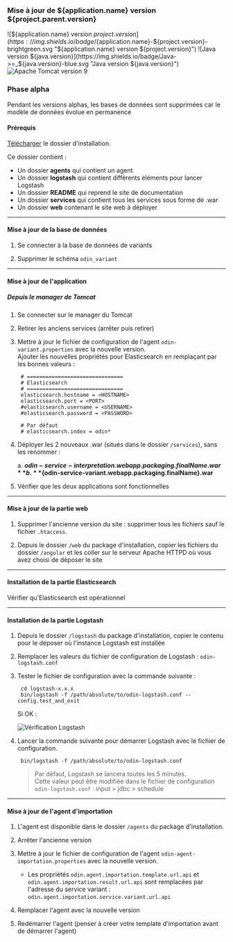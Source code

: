 ### Mise à jour de ${application.name} version ${project.parent.version}
![${application.name} version ${project.version}](https://img.shields.io/badge/${application.name}-${project.version}-brightgreen.svg "${application.name} version ${project.version}")
![Java version ${java.version}](https://img.shields.io/badge/Java->=_${java.version}-blue.svg "Java version ${java.version}")
![Apache Tomcat version 9](https://img.shields.io/badge/Apache_Tomcat->=_9-yellow.svg "Apache Tomcat version 9")

### Phase alpha
Pendant les versions alphas, les bases de données sont supprimées car le modèle de données évolue en permanence

#### Prérequis
[Télécharger](${project.url}/releases/download/v${project.parent.version}/${project.artifactId}-${project.parent.version}.zip) le dossier d'installation.

Ce dossier contient :

- Un dossier **agents** qui contient un agent
- Un dossier **logstash** qui contient différents éléments pour lancer Logstash
- Un dossier **README** qui reprend le site de documentation
- Un dossier **services** qui contient tous les services sous forme de .war
- Un dossier **web** contenant le site web à déployer

***

#### Mise à jour de la base de données
1. Se connecter à la base de données de variants

2. Supprimer le schéma `odin_variant`

***

#### Mise à jour de l'application
##### Depuis le manager de Tomcat
1. Se connecter sur le manager du Tomcat

2. Retirer les anciens services (arrêter puis retirer)

3. Mettre à jour le fichier de configuration de l'agent `odin-variant.properties` avec la nouvelle version.  
Ajouter les nouvelles propriétés pour Elasticsearch en remplaçant par les bonnes valeurs :

        # ===============================
        # Elasticsearch
        # ===============================
        elasticsearch.hostname = <HOSTNAME>
        elasticsearch.port = <PORT>
        #elasticsearch.username = <USERNAME>
        #elasticsearch.password = <PASSWORD>
        
        # Par défaut
        # elasticsearch.index = odin*

4. Déployer les 2 nouveaux .war (situés dans le dossier `/services`), sans les renommer :

    a. **${odin-service-interpretation.webapp.packaging.finalName}.war**  
    b. **${odin-service-variant.webapp.packaging.finalName}.war**  

5. Vérifier que les deux applications sont fonctionnelles

***

#### Mise à jour de la partie web
1. Supprimer l'ancienne version du site : supprimer tous les fichiers sauf le fichier `.htaccess`.

2. Depuis le dossier `/web` du package d'installation, copier les fichiers du dossier `/angular` et les coller sur le serveur Apache HTTPD où vous avez choisi de déposer le site

***

#### Installation de la partie Elasticsearch
Vérifier qu'Elasticsearch est opérationnel

***

#### Installation de la partie Logstash
1. Depuis le dossier `/logstash` du package d'installation, copier le contenu pour le déposer où l'instance Logstash est installée

2. Remplacer les valeurs du fichier de configuration de Logstash : `odin-logstash.conf`

3. Tester le fichier de configuration avec la commande suivante :

        cd logstash-x.x.x
        bin/logstash -f /path/absolute/to/odin-logstash.conf --config.test_and_exit
        
    Si OK :
    
    ![Vérification Logstash](images/logstash-verification.png "Vérification Logstash")

4. Lancer la commande suivante pour démarrer Logstash avec le fichier de configuration.

        bin/logstash -f /path/absolute/to/odin-logstash.conf
        
    > Par défaut, Logstash se lancera toutes les 5 minutes.  
    > Cette valeur peut être modifiée dans le fichier de configuration `odin-logstash.conf` : input > jdbc > schedule 

***

#### Mise à jour de l'agent d'importation
1. L'agent est disponible dans le dossier `/agents` du package d'installation.

2. Arrêter l'ancienne version

3. Mettre à jour le fichier de configuration de l'agent `odin-agent-importation.properties` avec la nouvelle version.  

    - Les propriétés `odin.agent.importation.template.url.api` et `odin.agent.importation.result.url.api` sont remplacées par l'adresse du service variant : `odin.agent.importation.service.variant.url.api`

4. Remplacer l'agent avec la nouvelle version

5. Redémarrer l'agent (penser à créer votre template d'importation avant de démarrer l'agent) 
